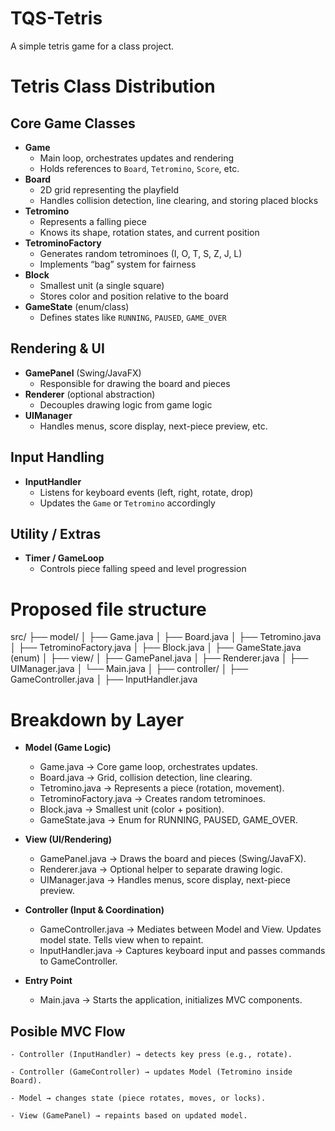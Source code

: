 # TQS-Tetris

A simple tetris game for a class project.

# Tetris Class Distribution

## Core Game Classes
- **Game**
  - Main loop, orchestrates updates and rendering
  - Holds references to `Board`, `Tetromino`, `Score`, etc.
- **Board**
  - 2D grid representing the playfield
  - Handles collision detection, line clearing, and storing placed blocks
- **Tetromino**
  - Represents a falling piece
  - Knows its shape, rotation states, and current position
- **TetrominoFactory**
  - Generates random tetrominoes (I, O, T, S, Z, J, L)
  - Implements “bag” system for fairness
- **Block**
  - Smallest unit (a single square)
  - Stores color and position relative to the board
- **GameState** (enum/class)
  - Defines states like `RUNNING`, `PAUSED`, `GAME_OVER`

## Rendering & UI
- **GamePanel** (Swing/JavaFX)
  - Responsible for drawing the board and pieces
- **Renderer** (optional abstraction)
  - Decouples drawing logic from game logic
- **UIManager**
  - Handles menus, score display, next-piece preview, etc.

## Input Handling
- **InputHandler**
  - Listens for keyboard events (left, right, rotate, drop)
  - Updates the `Game` or `Tetromino` accordingly

## Utility / Extras
- **Timer / GameLoop**
  - Controls piece falling speed and level progression

# Proposed file structure
src/
 ├── model/
 │    ├── Game.java
 │    ├── Board.java
 │    ├── Tetromino.java
 │    ├── TetrominoFactory.java
 │    ├── Block.java
 │    ├── GameState.java   (enum)
 │
 ├── view/
 │    ├── GamePanel.java
 │    ├── Renderer.java
 │    ├── UIManager.java
 │    └── Main.java
 │
 ├── controller/
 │    ├── GameController.java
 │    ├── InputHandler.java


# Breakdown by Layer
- **Model (Game Logic)**
    - Game.java → Core game loop, orchestrates updates.
    - Board.java → Grid, collision detection, line clearing.
    - Tetromino.java → Represents a piece (rotation, movement).
    - TetrominoFactory.java → Creates random tetrominoes.
    - Block.java → Smallest unit (color + position).
    - GameState.java → Enum for RUNNING, PAUSED, GAME_OVER.

- **View (UI/Rendering)**
    - GamePanel.java → Draws the board and pieces (Swing/JavaFX).
    - Renderer.java → Optional helper to separate drawing logic.
    - UIManager.java → Handles menus, score display, next-piece preview.

- **Controller (Input & Coordination)**
    - GameController.java → Mediates between Model and View. Updates model state. Tells view when to repaint.
    - InputHandler.java → Captures keyboard input and passes commands to GameController.

- **Entry Point**
    - Main.java → Starts the application, initializes MVC components.

 ## Posible MVC Flow
    - Controller (InputHandler) → detects key press (e.g., rotate).

    - Controller (GameController) → updates Model (Tetromino inside Board).

    - Model → changes state (piece rotates, moves, or locks).

    - View (GamePanel) → repaints based on updated model.